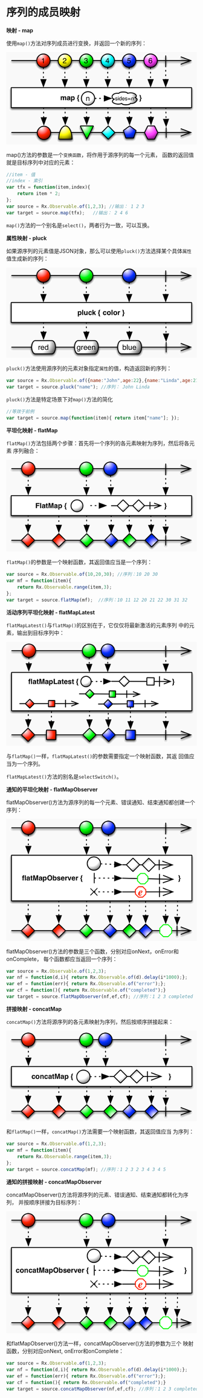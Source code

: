 # 序列的成员映射

__映射 - map__

使用`map()`方法对序列成员进行变换，并返回一个新的序列：

![](./images/map.i.png)

map()方法的参数是一个`变换函数`，将作用于源序列的每一个元素， 函数的返回值就是目标序列中对应的元素：

```js
//item - 值
//index - 索引 
var tfx = function(item,index){
    return item * 2;
};
var source = Rx.Observable.of(1,2,3); //输出： 1 2 3
var target = source.map(tfx);   //输出： 2 4 6
```

`map()`方法的一个别名是`select()`，两者行为一致，可以互换。

__属性映射 - pluck__

如果源序列的元素值是JSON对象，那么可以使用`pluck()`方法选择某个具体`属性` 值生成新的序列：

![](./images/pluck.png)

`pluck()`方法使用源序列的元素对象指定`属性`的值，构造返回新的序列：

```js
var source = Rx.Observable.of({name:"John",age:22},{name:"Linda",age:21});
var target = source.pluck("name"); //序列： John Linda
```

`pluck()`方法是特定场景下对`map()`方法的简化

```js
//等效于前例
var target = source.map(function(item){ return item["name"]; });
```

__平坦化映射 - flatMap__

`flatMap()`方法包括两个步骤：首先将一个序列的各元素映射为序列，然后将各元素 序列融合：

![](./images/flatMap.c.png)

`flatMap()`的参数是一个映射函数，其返回值应当是一个序列：

```js
var source = Rx.Observable.of(10,20,30); //序列：10 20 30
var mf = function(item){
    return Rx.Observable.range(item,3);
};
var target = source.flatMap(mf);  //序列：10 11 12 20 21 22 30 31 32
```

__活动序列平坦化映射 - flatMapLatest__

`flatMapLatest()`与`flatMap()`的区别在于，它仅仅将最新激活的元素序列 中的元素，输出到目标序列中：

![](./images/flatMapLatest.png)

与`flatMap()`一样，`flatMapLatest()`的参数需要指定一个映射函数，其返 回值应当为一个序列。

`flatMapLatest()`方法的别名是`selectSwitch()`。

__通知的平坦化映射 - flatMapObserver__

flatMapObserver()方法为源序列的每一个元素、错误通知、结束通知都创建一个序列：

![](./images/flatMapObserver.png)

flatMapObserver()方法的参数是三个函数，分别对应onNext，onError和onComplete， 每个函数都应当返回一个序列：

```js
var source = Rx.Observable.of(1,2,3);
var nf = function(d,i){ return Rx.Observable.of(d).delay(i*1000);};
var ef = function(err){ return Rx.Observable.of("error");};
var cf = function(){ return Rx.Observable.of("completed");}
var target = source.flatMapObserver(nf,ef,cf); //序列：1 2 3 completed
```

__拼接映射 - concatMap__

`concatMap()`方法将源序列的各元素映射为序列，然后按顺序拼接起来：

![](./images/concatMap.png)

和`flatMap()`一样，`concatMap()`方法需要一个映射函数，其返回值应当 为序列：

```js
var source = Rx.Observable.of(1,2,3);
var mf = function(item){
    return Rx.Observable.range(item,3);
};
var target = source.concatMap(mf); //序列：1 2 3 2 3 4 3 4 5
```

__通知的拼接映射 - concatMapObserver__

concatMapObserver()方法将源序列的元素、错误通知、结束通知都转化为序列， 并按顺序拼接为目标序列：

![](./images/concatMapObserver.png)

和flatMapObserver()方法一样，concatMapObserver()方法的参数为三个 映射函数，分别对应onNext, onError和onComplete：

```js
var source = Rx.Observable.of(1,2,3);
var nf = function(d,i){ return Rx.Observable.of(d).delay(i*1000);};
var ef = function(err){ return Rx.Observable.of("error");};
var cf = function(){ return Rx.Observable.of("completed");}
var target = source.concatMapObserver(nf,ef,cf); //序列：1 2 3 completed
```